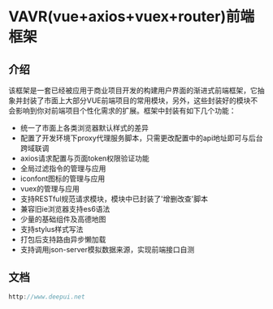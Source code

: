# VAVR(vue+axios+vuex+router)前端框架
## 介绍
该框架是一套已经被应用于商业项目开发的构建用户界面的渐进式前端框架，它抽象并封装了市面上大部分VUE前端项目的常用模块，另外，这些封装好的模块不会影响到你对前端项目个性化需求的扩展。框架中封装有如下几个功能：
- 统一了市面上各类浏览器默认样式的差异
- 配置了开发环境下proxy代理服务脚本，只需更改配置中的api地址即可与后台跨域联调
- axios请求配置与页面token权限验证功能
- 全局过滤指令的管理与应用
- iconfont图标的管理与应用
- vuex的管理与应用
- 支持RESTful规范请求模块，模块中已封装了'增删改查'脚本
- 兼容旧ie浏览器支持es6语法
- 少量的基础组件及高德地图
- 支持stylus样式写法
- 打包后支持路由异步懒加载
- 支持调用json-server模拟数据来源，实现前端接口自测

## 文档
```javascript
http://www.deepui.net
```
